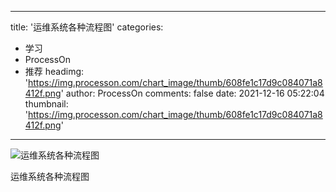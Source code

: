 
---
title: '运维系统各种流程图'
categories: 
 - 学习
 - ProcessOn
 - 推荐
headimg: 'https://img.processon.com/chart_image/thumb/608fe1c17d9c084071a8412f.png'
author: ProcessOn
comments: false
date: 2021-12-16 05:22:04
thumbnail: 'https://img.processon.com/chart_image/thumb/608fe1c17d9c084071a8412f.png'
---

<div>   
<img class="thumb" alt="运维系统各种流程图" src="https://img.processon.com/chart_image/thumb/608fe1c17d9c084071a8412f.png" referrerpolicy="no-referrer">
<p>运维系统各种流程图</p>  
</div>
            